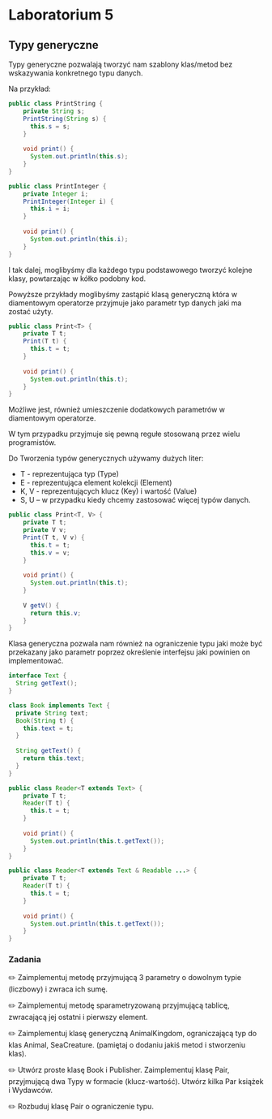 # Laboratorium 5

## Typy generyczne
Typy generyczne pozwalają tworzyć nam szablony klas/metod bez wskazywania konkretnego typu danych.

Na przykład:

```java
public class PrintString {
    private String s;
    PrintString(String s) {
      this.s = s;
    }
    
    void print() {
      System.out.println(this.s);
    }
}
```

```java
public class PrintInteger {
    private Integer i;
    PrintInteger(Integer i) {
      this.i = i;
    }
    
    void print() {
      System.out.println(this.i);
    }
}
```

I tak dalej, moglibyśmy dla każdego typu podstawowego tworzyć kolejne klasy, powtarzając w kółko podobny kod.

Powyższe przykłady moglibyśmy zastąpić klasą generyczną która w diamentowym operatorze przyjmuje jako parametr typ danych jaki ma zostać użyty.

```java
public class Print<T> {
    private T t;
    Print(T t) {
      this.t = t;
    }
    
    void print() {
      System.out.println(this.t);
    }
}
```

Możliwe jest, również umieszczenie dodatkowych parametrów w diamentowym operatorze.

W tym przypadku przyjmuje się pewną regułe stosowaną przez wielu programistów.

Do Tworzenia typów generycznych używamy dużych liter:
* T - reprezentująca typ (Type)
* E - reprezentująca element kolekcji (Element)
* K, V - reprezentujących klucz (Key) i wartość (Value)
* S, U – w przypadku kiedy chcemy zastosować więcej typów danych.


```java
public class Print<T, V> {
    private T t;
    private V v;
    Print(T t, V v) {
      this.t = t;
      this.v = v;
    }
    
    void print() {
      System.out.println(this.t);
    }
    
    V getV() {
      return this.v;
    }
}
```

Klasa generyczna pozwala nam również na ograniczenie typu jaki może być przekazany jako parametr poprzez określenie interfejsu jaki powinien on implementować.

```java
interface Text {
  String getText();
}

class Book implements Text {
  private String text;
  Book(String t) {
    this.text = t;
  }
  
  String getText() {
    return this.text;
  }
}

public class Reader<T extends Text> {
    private T t;
    Reader(T t) {
      this.t = t;
    }
    
    void print() {
      System.out.println(this.t.getText());
    } 
}
```

```java
public class Reader<T extends Text & Readable ...> {
    private T t;
    Reader(T t) {
      this.t = t;
    }
    
    void print() {
      System.out.println(this.t.getText());
    } 
}
```

### Zadania

✏️ Zaimplementuj metodę przyjmującą 3 parametry o dowolnym typie (liczbowy)  i zwraca ich sumę. 

✏️ Zaimplementuj metodę sparametryzowaną przyjmującą tablicę, zwracającą jej ostatni i pierwszy element.

✏️ Zaimplementuj klasę generyczną AnimalKingdom, ograniczającą typ do klas Animal, SeaCreature. (pamiętaj o dodaniu jakiś metod i stworzeniu klas).

✏️ Utwórz proste klasę Book i Publisher. Zaimplementuj klasę Pair, przyjmującą dwa Typy w formacie (klucz-wartość). Utwórz kilka Par książek i Wydawców. 

✏️ Rozbuduj klasę Pair o ograniczenie typu.
